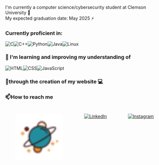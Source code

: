 
I'm currently a computer science/cybersecurity student at Clemson University 🐅<br>
My expected graduation date: May 2025 ⚡<br>

### **Currently proficient in:**
<div style="display: flex;">
  <img src="https://img.shields.io/badge/C-%2300599C.svg?style=for-the-badge&logo=c&logoColor=white" alt="C">
  <img src="https://img.shields.io/badge/C++-%2300599C.svg?style=for-the-badge&logo=c%2B%2B&logoColor=white" alt="C++">
  <img src="https://img.shields.io/badge/Python-%233776AB.svg?style=for-the-badge&logo=python&logoColor=white" alt="Python">
  <img src="https://img.shields.io/badge/Java-%23ED8B00.svg?style=for-the-badge&logo=java&logoColor=white" alt="Java">
  <img src="https://img.shields.io/badge/Linux-%23FCC624.svg?style=for-the-badge&logo=linux&logoColor=black" alt="Linux">
</div>

### 🌱 I'm learning and improving my understanding of <br>
<div style="display: flex;">
  <img src="https://img.shields.io/badge/HTML-%23E34F26.svg?style=for-the-badge&logo=html5&logoColor=white" alt="HTML">
  <img src="https://img.shields.io/badge/CSS-%231572B6.svg?style=for-the-badge&logo=css3&logoColor=white" alt="CSS">
  <img src="https://img.shields.io/badge/JavaScript-%23323330.svg?style=for-the-badge&logo=javascript&logoColor=%23F7DF1E" alt="JavaScript">
</div>

### 🔭through the creation of my website :computer: <br>

### 📫How to reach me<br><br>

<div style="display: flex; justify-content: space-around;">

  <!-- Personal Webpage -->
  <a href="https://drochester.netlify.app/" target="_blank">
    <img src="./space_fav.png" alt="Personal Webpage" style="width: 150px; height: auto;">
  </a>

  <!-- LinkedIn -->
  <a href="https://www.linkedin.com/in/dcrochester/">
    <img src="https://img.shields.io/badge/linkedin-%230077B5.svg?style=for-the-badge&logo=linkedin&logoColor=white" alt="LinkedIn"/>
  </a>

  <!-- Instagram -->
  <a href="https://www.instagram.com/hadrochester">
    <img src="https://img.shields.io/badge/Instagram-E4405F?style=for-the-badge&logo=instagram&logoColor=white" alt="Instagram"/>
  </a>

</div>
